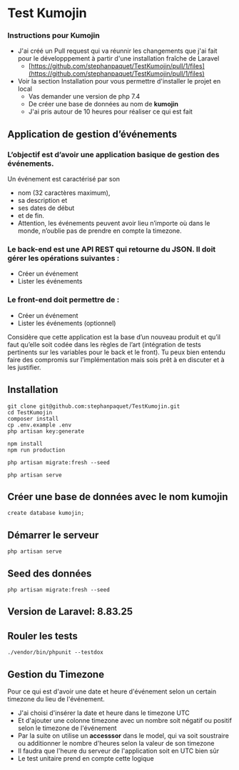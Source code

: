 # Test Kumojin

### Instructions pour Kumojin

- J'ai créé un Pull request qui va réunnir les changements que j'ai fait pour le développpement à partir d'une
  installation fraîche de Laravel
    - [https://github.com/stephanpaquet/TestKumojin/pull/1/files](https://github.com/stephanpaquet/TestKumojin/pull/1/files)
- Voir la section Installation pour vous permettre d'installer le projet en local
    - Vas demander une version de php 7.4
    - De créer une base de données au nom de **kumojin**
    - J'ai pris autour de 10 heures pour réaliser ce qui est fait

## Application de gestion d’événements

### L’objectif est d’avoir une application basique de gestion des événements.

Un événement est caractérisé par son

- nom (32 caractères maximum),
- sa description et
- ses dates de début
- et de fin.
- Attention, les événements peuvent avoir lieu n’importe où dans le monde, n’oublie pas de prendre en compte la
  timezone.

### Le back-end est une API REST qui retourne du JSON. Il doit gérer les opérations suivantes :

- Créer un événement
- Lister les événements

### Le front-end doit permettre de :

- Créer un événement
- Lister les événements (optionnel)

Considère que cette application est la base d’un nouveau produit et qu’il faut qu’elle soit codée dans les règles de
l’art
(intégration de tests pertinents sur les variables pour le back et le front).
Tu peux bien entendu faire des compromis sur l’implémentation mais sois prêt à en discuter et à les justifier.

## Installation

```
git clone git@github.com:stephanpaquet/TestKumojin.git
cd TestKumojin
composer install
cp .env.example .env
php artisan key:generate

npm install
npm run production

php artisan migrate:fresh --seed

php artisan serve 
```

## Créer une base de données avec le nom kumojin

```
create database kumojin;
```

## Démarrer le serveur

```
php artisan serve
```

## Seed des données

```
php artisan migrate:fresh --seed
```

## Version de Laravel: 8.83.25

## Rouler les tests

```
./vendor/bin/phpunit --testdox
```

## Gestion du Timezone

Pour ce qui est d'avoir une date et heure d'événement selon un certain timezone du lieu de l'événement.

- J'ai choisi d'insérer la date et heure dans le timezone UTC
- Et d'ajouter une colonne timezone avec un nombre soit négatif ou positif selon le timezone de l'événement
- Par la suite on utilise un **accesssor** dans le model, qui va soit soustraire ou additionner le nombre d'heures selon
  la valeur de
  son timezone
- Il faudra que l'heure du serveur de l'application soit en UTC bien sûr
- Le test unitaire prend en compte cette logique
